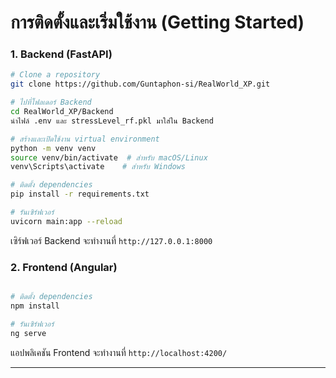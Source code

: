 # การติดตั้งและเริ่มใช้งาน (Getting Started)

### 1. Backend (FastAPI)

```bash
# Clone a repository
git clone https://github.com/Guntaphon-si/RealWorld_XP.git

# ไปที่โฟลเดอร์ Backend 
cd RealWorld_XP/Backend
นำไฟล์ .env และ stressLevel_rf.pkl มาใส่ใน Backend 

# สร้างและเปิดใช้งาน virtual environment
python -m venv venv
source venv/bin/activate  # สำหรับ macOS/Linux
venv\Scripts\activate    # สำหรับ Windows

# ติดตั้ง dependencies
pip install -r requirements.txt

# รันเซิร์ฟเวอร์
uvicorn main:app --reload
```
เซิร์ฟเวอร์ Backend จะทำงานที่ `http://127.0.0.1:8000`

### 2. Frontend (Angular)

```bash

# ติดตั้ง dependencies
npm install

# รันเซิร์ฟเวอร์
ng serve
```
แอปพลิเคชัน Frontend จะทำงานที่ `http://localhost:4200/`

---


